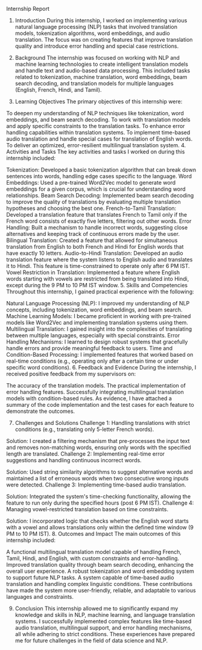 
Internship Report
1. Introduction
During this internship, I worked on implementing various natural language processing (NLP) tasks that involved translation models, tokenization algorithms, word embeddings, and audio translation. The focus was on creating features that improve translation quality and introduce error handling and special case restrictions.

2. Background
The internship was focused on working with NLP and machine learning technologies to create intelligent translation models and handle text and audio-based data processing. This included tasks related to tokenization, machine translation, word embeddings, beam search decoding, and translation models for multiple languages (English, French, Hindi, and Tamil).

3. Learning Objectives
The primary objectives of this internship were:

To deepen my understanding of NLP techniques like tokenization, word embeddings, and beam search decoding.
To work with translation models and apply specific constraints to the translation tasks.
To enhance error handling capabilities within translation systems.
To implement time-based audio translation and handle special cases for translation of English words.
To deliver an optimized, error-resilient multilingual translation system.
4. Activities and Tasks
The key activities and tasks I worked on during this internship included:

Tokenization: Developed a basic tokenization algorithm that can break down sentences into words, handling edge cases specific to the language.
Word Embeddings: Used a pre-trained Word2Vec model to generate word embeddings for a given corpus, which is crucial for understanding word relationships.
Beam Search Decoding: Implemented beam search decoding to improve the quality of translations by evaluating multiple translation hypotheses and choosing the best one.
French-to-Tamil Translation: Developed a translation feature that translates French to Tamil only if the French word consists of exactly five letters, filtering out other words.
Error Handling: Built a mechanism to handle incorrect words, suggesting close alternatives and keeping track of continuous errors made by the user.
Bilingual Translation: Created a feature that allowed for simultaneous translation from English to both French and Hindi for English words that have exactly 10 letters.
Audio-to-Hindi Translation: Developed an audio translation feature where the system listens to English audio and translates it to Hindi. This feature is time-constrained to operate only after 6 PM IST.
Vowel Restriction in Translation: Implemented a feature where English words starting with vowels are restricted from being translated into Hindi, except during the 9 PM to 10 PM IST window.
5. Skills and Competencies
Throughout this internship, I gained practical experience with the following:

Natural Language Processing (NLP): I improved my understanding of NLP concepts, including tokenization, word embeddings, and beam search.
Machine Learning Models: I became proficient in working with pre-trained models like Word2Vec and implementing translation systems using them.
Multilingual Translation: I gained insight into the complexities of translating between multiple languages, especially with special constraints.
Error Handling Mechanisms: I learned to design robust systems that gracefully handle errors and provide meaningful feedback to users.
Time and Condition-Based Processing: I implemented features that worked based on real-time conditions (e.g., operating only after a certain time or under specific word conditions).
6. Feedback and Evidence
During the internship, I received positive feedback from my supervisors on:

The accuracy of the translation models.
The practical implementation of error handling features.
Successfully integrating multilingual translation models with condition-based rules.
As evidence, I have attached a summary of the code implementation and the test cases for each feature to demonstrate the outcomes.

7. Challenges and Solutions
Challenge 1: Handling translations with strict conditions (e.g., translating only 5-letter French words).

Solution: I created a filtering mechanism that pre-processes the input text and removes non-matching words, ensuring only words with the specified length are translated.
Challenge 2: Implementing real-time error suggestions and handling continuous incorrect words.

Solution: Used string similarity algorithms to suggest alternative words and maintained a list of erroneous words when two consecutive wrong inputs were detected.
Challenge 3: Implementing time-based audio translation.

Solution: Integrated the system's time-checking functionality, allowing the feature to run only during the specified hours (post 6 PM IST).
Challenge 4: Managing vowel-restricted translation based on time constraints.

Solution: I incorporated logic that checks whether the English word starts with a vowel and allows translations only within the defined time window (9 PM to 10 PM IST).
8. Outcomes and Impact
The main outcomes of this internship included:

A functional multilingual translation model capable of handling French, Tamil, Hindi, and English, with custom constraints and error-handling.
Improved translation quality through beam search decoding, enhancing the overall user experience.
A robust tokenization and word embedding system to support future NLP tasks.
A system capable of time-based audio translation and handling complex linguistic conditions.
These contributions have made the system more user-friendly, reliable, and adaptable to various languages and constraints.

9. Conclusion
This internship allowed me to significantly expand my knowledge and skills in NLP, machine learning, and language translation systems. I successfully implemented complex features like time-based audio translation, multilingual support, and error handling mechanisms, all while adhering to strict conditions. These experiences have prepared me for future challenges in the field of data science and NLP.


